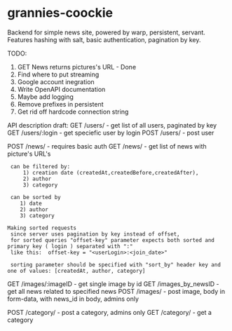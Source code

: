 # grannies-coockie

Backend for simple news site, powered by warp, persistent, servant.
Features hashing with salt, basic authentication, pagination by key.

TODO:
1) GET News returns pictures's URL - Done
2) Find where to put streaming
3) Google account inegration
4) Write OpenAPI documentation
5) Maybe add logging
6) Remove prefixes in persistent
7) Get rid off hardcode connection string



API description draft:
  GET /users/ - get list of all users, paginated by key
  GET /users/:login - get speciefic user by login
  POST /users/ - post user
  
  
  POST /news/ - requires basic auth 
  GET /news/ - get list of news with picture's URL's
  
     can be filtered by: 
         1) creation date (createdAt,createdBefore,createdAfter),
         2) author
         3) category
         
     can be sorted by 
        1) date
        2) author
        3) category
    
    Making sorted requests
     since server uses pagination by key instead of offset, 
     for sorted queries "offset-key" parameter expects both sorted and primary key ( login ) separated with ":"
     like this:  offset-key = "<userLogin>:<join_date>"
     
     sorting parameter should be specified with "sort_by" header key and one of values: [createdAt, author, category]


  GET /images/:imageID - get single image by id
  GET /images_by_newsID - get all news related to specified news
  POST /images/ - post image, body in form-data, with news_id in body, admins only
  
  
  POST /category/ - post a category, admins only
  GET /category/ - get a category